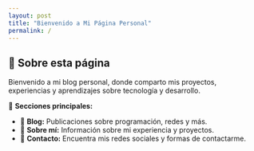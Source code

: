 ```yaml
---
layout: post
title: "Bienvenido a Mi Página Personal"
permalink: /
---
```


## 🌟 Sobre esta página
Bienvenido a mi blog personal, donde comparto mis proyectos, experiencias y aprendizajes sobre tecnología y desarrollo.

📌 **Secciones principales:**
- 🔹 **Blog:** Publicaciones sobre programación, redes y más.
- 🔹 **Sobre mí:** Información sobre mi experiencia y proyectos.
- 🔹 **Contacto:** Encuentra mis redes sociales y formas de contactarme.
